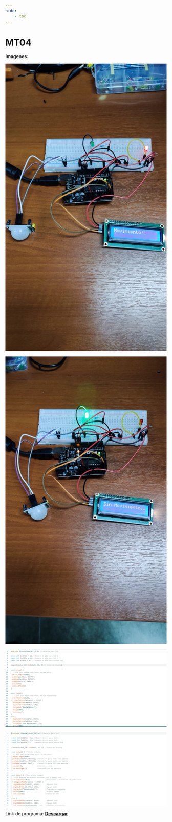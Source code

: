```yaml
---
hide:
    - toc
---
```


# MT04

<strong>Imagenes:</strong>

![](../images/MT04/movimiento.jpeg)

![](../images/MT04/sinmovimiento.jpeg)

![](../images/MT04/escribiendo.PNG)

![](../images/MT04/Captura.PNG)

Link de programa:  <a href="../Nuevacarpeta/Programasensor.ino" download="Programa"> <strong>Descargar</strong> </a>


